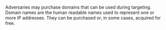 Adversaries may purchase domains that can be used during targeting. Domain names are the human readable names used to represent one or more IP addresses. They can be purchased or, in some cases, acquired for free.
